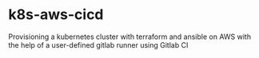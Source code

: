 # k8s-aws-cicd

Provisioning a kubernetes cluster with terraform and ansible on AWS with the help of a user-defined gitlab runner using Gitlab CI


